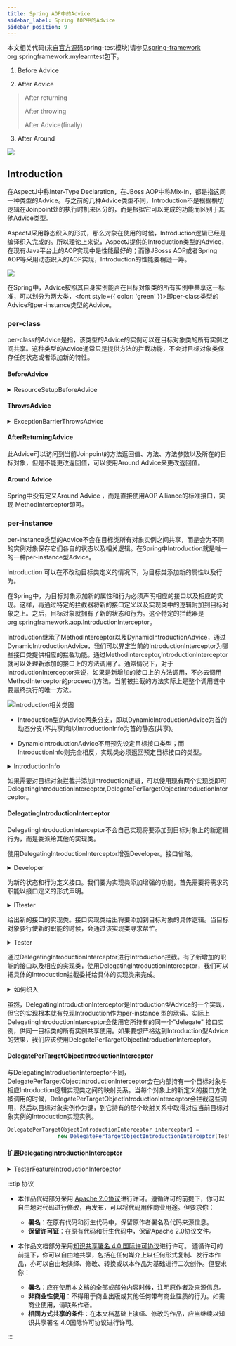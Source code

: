 ```yaml
---
title: Spring AOP中的Advice
sidebar_label: Spring AOP中的Advice
sidebar_position: 9
---
```


本文相关代码(来自[官方源码](https://github.com/spring-projects/spring-framework.git "官方源码")spring-test模块)请参见[spring-framework](https://github.com/Halcyon666/spring-framework-modified/tree/main/spring-test) org.springframework.mylearntest包下。


1. Before Advice

2. After Advice


> After returning
> 
> After throwing
> 
> After Advice(finally)


3. After Around

![](https://s2.loli.net/2023/07/15/jhWAx2tqe6EzoNU.png)

## Introduction

在AspectJ中称Inter-Type Declaration，在JBoss AOP中称Mix-in，都是指这同一种类型的Advice。与之前的几种Advice类型不同，Introduction不是根据横切逻辑在Joinpoint处的执行时机来区分的，而是根据它可以完成的功能而区别于其他Advice类型。

AspectJ采用静态织入的形式，那么对象在使用的时候，Introduction逻辑已经是编译织入完成的。所以理论上来说，AspectJ提供的Introduction类型的Advice，在现有Java平台上的AOP实现中是性能最好的；而像JBosss AOP或者Spring AOP等采用动态织入的AOP实现，Introduction的性能要稍逊一筹。

![](https://s2.loli.net/2023/07/15/xVSYeWcNrbk3aqg.png)

在Spring中，Advice按照其自身实例能否在目标对象类的所有实例中共享这一标准，可以划分为两大类，<font style={{ color: 'green' }}>即per-class类型的Advice和per-instance类型的Advice</font>。

### per-class

per-class的Advice是指，该类型的Advice的实例可以在目标对象类的所有实例之间共享。这种类型的Advice通常只是提供方法的拦截功能，不会对目标对象类保存任何状态或者添加新的特性。

#### BeforeAdvice

<details>
	<summary>ResourceSetupBeforeAdvice</summary>

```java
package org.springframework.mylearntest.aop.advice;

import org.apache.commons.io.FileUtils;
import org.springframework.aop.MethodBeforeAdvice;
import org.springframework.core.io.Resource;

import java.lang.reflect.Method;

public class ResourceSetupBeforeAdvice implements MethodBeforeAdvice {
    private Resource resource;

    public ResourceSetupBeforeAdvice(Resource resource) {
        this.resource = resource;
    }

    @Override
    public void before(Method method, Object[] args, Object target) throws Throwable {
        if (!resource.exists()) {
            FileUtils.forceMkdir(resource.getFile());
        }
    }
}
```
</details>

#### ThrowsAdvice

<details>
	<summary>ExceptionBarrierThrowsAdvice</summary>

```java
package org.springframework.mylearntest.aop.advice;

import org.omg.CORBA.portable.ApplicationException;
import org.springframework.aop.ThrowsAdvice;

import java.lang.reflect.Method;

public class ExceptionBarrierThrowsAdvice implements ThrowsAdvice {
    public void afterThrowing(Throwable t) {
        // 普通异常处理
    }

    public void afterThrowing(RuntimeException t) {
        // 运行时异常处理
    }

    public void afterThrowing(Method m, Object[] args, Object target, ApplicationException e) {
        // 处理应用程序生成的异常
    }
}
```
</details>

#### AfterReturningAdvice

此Advice可以访问到当前Joinpoint的方法返回值、方法、方法参数以及所在的目标对象，但是不能更改返回值，可以使用Around Advice来更改返回值。

#### Around Advice

Spring中没有定义Around Advice ，而是直接使用AOP Alliance的标准接口，实现 MethodInterceptor即可。

### per-instance

per-instance类型的Advice不会在目标类所有对象实例之间共享，而是会为不同的实例对象保存它们各自的状态以及相关逻辑。在Spring中Introduction就是唯一的一种per-instance型Advice。

Introduction 可以在不改动目标类定义的情况下，为目标类添加新的属性以及行为。

在Spring中，为目标对象添加新的属性和行为必须声明相应的接口以及相应的实现。这样，再通过特定的拦截器将新的接口定义以及实现类中的逻辑附加到目标对象之上。之后，目标对象就拥有了新的状态和行为。这个特定的拦截器是org.springframework.aop.IntroductionInterceptor。

Introduction继承了MethodInterceptor以及DynamicIntroductionAdvice，通过DynamicIntroductionAdvice，我们可以界定当前的IntroductionInterceptor为哪些接口类提供相应的拦截功能。通过MethodInterceptor,IntroductionInterceptor就可以处理新添加的接口上的方法调用了。通常情况下，对于IntroductionInterceptor来说，如果是新增加的接口上的方法调用，不必去调用MethodInterceptor的proceed()方法。当前被拦截的方法实际上是整个调用链中要最终执行的唯一方法。

![Introduction相关类图](https://s2.loli.net/2023/07/15/64GVq9mJlEk7wMc.png "Introduction相关类图")

* Introduction型的Advice两条分支，即以DynamicIntroductionAdvice为首的动态分支(不共享)和以IntroductionInfo为首的静态(共享)。

* DynamicIntroductionAdvice不用预先设定目标接口类型；而IntroductionInfo则完全相反，实现类必须返回预定目标接口的类型。

<details>
	<summary>IntroductionInfo</summary>

```java
public interface IntroductionInfo {
    Class[] getInterfaces();
}
```
</details>

如果需要对目标对象拦截并添加Introduction逻辑，可以使用现有两个实现类即可DelegatingIntroductionInterceptor,DelegatePerTargetObjectIntroductionInterceptor。

#### DelegatingIntroductionInterceptor

DelegatingIntroductionInterceptor不会自己实现将要添加到目标对象上的新逻辑行为，而是委派给其他的实现类。

使用DelegatingIntroductionInterceptor增强Developer。接口省略。

<details>
	<summary>Developer</summary>

```java
package org.springframework.mylearntest.aop.advice.perinstance.delegatingIntroductionInterceptor;

public class Developer implements IDeveloper{
    @Override
    public void developSoftware() {
        System.out.println(" do some developing ...");
    }
}
```
</details>

为新的状态和行为定义接口。我们要为实现类添加增强的功能，首先需要将需求的职能以接口定义的形式声明。

<details>
	<summary>ITtester</summary>

```java
package org.springframework.mylearntest.aop.advice.perinstance.delegatingIntroductionInterceptor;

public interface ITester {
    boolean isBusyAsTester();
    void testSoftware();
}
```
</details>

给出新的接口的实现类。接口实现类给出将要添加到目标对象的具体逻辑。当目标对象要行使新的职能的时候，会通过该实现类寻求帮忙。

<details>
	<summary>Tester</summary>

```java
package org.springframework.mylearntest.aop.advice.perinstance.delegatingIntroductionInterceptor;

public class Tester implements ITester{
    private  boolean busyAsTester;

    public void setBusyAsTester(boolean busyAsTester) {
        this.busyAsTester = busyAsTester;
    }

    @Override
    public boolean isBusyAsTester() {
        return busyAsTester;
    }

    @Override
    public void testSoftware() {
        System.out.println("do some developing and test ...");
    }
}
```
</details>

通过DelegatingIntroductionInterceptor进行Introduction拦截。有了新增加的职能的接口以及相应的实现类，使用DelegatingIntroductionInterceptor，我们可以把具体的Introduction拦截委托给具体的实现类来完成。

<details>
	<summary>如何织入</summary>

```java
ITester delegator = new Tester();
DelegatingIntroductionInterceptor interceptor = new DelegatingIntroductionInterceptor(delegator);

// 进行织入
ITester tester = (ITester)weaver.weave(developer).with(interceptor).getProxy();
tester.testSoftware();
```
</details>

虽然，DelegatingIntroductionInterceptor是Introduction型Advice的一个实现，但它的实现根本就有兑现Introduction作为per-instance
型的承诺。实际上DelegatingIntroductionInterceptor会使用它所持有的同一个"delegate" 接口实例，供同一目标类的所有实例共享使用。如果要想严格达到Introduction型Advice的效果，我们应该使用DelegatePerTargetObjectIntroductionInterceptor。

#### DelegatePerTargetObjectIntroductionInterceptor

与DelegatingIntroductionInterceptor不同，DelegatePerTargetObjectIntroductionInterceptor会在内部持有一个目标对象与相应Introduction逻辑实现类之间的映射关系。当每个对象上的新定义的接口方法被调用的时候，DelegatePerTargetObjectIntroductionInterceptor会拦截这些调用，然后以目标对象实例作为键，到它持有的那个映射关系中取得对应当前目标对象实例的Introduction实现实例。

```java 
DelegatePerTargetObjectIntroductionInterceptor interceptor1 =
                new DelegatePerTargetObjectIntroductionInterceptor(Tester.class,ITester.class);
```

#### 扩展DelegatingIntroductionInterceptor

<details>
	<summary>TesterFeatureIntroductionInterceptor</summary>

```java
package org.springframework.mylearntest.aop.advice.perinstance;

import org.aopalliance.intercept.MethodInvocation;
import org.apache.commons.lang3.StringUtils;
import org.springframework.aop.support.DelegatingIntroductionInterceptor;

public class TesterFeatureIntroductionInterceptor extends DelegatingIntroductionInterceptor implements ITester {

    public static final long serialVersionUID = -3387097489523045796L;
    private boolean busyAsTester;

    @Override
    public Object invoke(MethodInvocation mi) throws Throwable {
        if (isBusyAsTester() && StringUtils.contains(mi.getMethod().getName(), "developSoftware")) {
            throw new RuntimeException("I'am so tired");
        }
        return super.invoke(mi);
    }

    @Override
    public boolean isBusyAsTester() {
        return busyAsTester;
    }

    public void setBusyAsTester(boolean busyAsTester) {
        this.busyAsTester = busyAsTester;
    }

    @Override
    public void testSoftware() {
        System.out.println("I will ensure the quality");
    }
}
```
</details>

:::tip 协议

- 本作品代码部分采用 [Apache 2.0协议](https://www.apache.org/licenses/LICENSE-2.0)进行许可。遵循许可的前提下，你可以自由地对代码进行修改，再发布，可以将代码用作商业用途。但要求你：
  - **署名**：在原有代码和衍生代码中，保留原作者署名及代码来源信息。
  - **保留许可证**：在原有代码和衍生代码中，保留Apache 2.0协议文件。

- 本作品文档部分采用[知识共享署名 4.0 国际许可协议](http://creativecommons.org/licenses/by/4.0/)进行许可。 遵循许可的前提下，你可以自由地共享，包括在任何媒介上以任何形式复制、发行本作品，亦可以自由地演绎、修改、转换或以本作品为基础进行二次创作。但要求你：
  - **署名**：应在使用本文档的全部或部分内容时候，注明原作者及来源信息。
  - **非商业性使用**：不得用于商业出版或其他任何带有商业性质的行为。如需商业使用，请联系作者。
  - **相同方式共享的条件**：在本文档基础上演绎、修改的作品，应当继续以知识共享署名 4.0国际许可协议进行许可。

:::